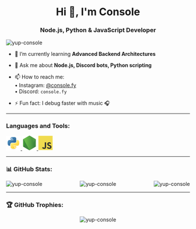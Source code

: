<h1 align="center">Hi 👋, I'm Console</h1>
<h3 align="center">Node.js, Python & JavaScript Developer</h3>

<p align="left">
  <img src="https://komarev.com/ghpvc/?username=yup-console&label=Profile%20views&color=0e75b6&style=flat" alt="yup-console" />
</p>

- 🌱 I’m currently learning **Advanced Backend Architectures**

- 💬 Ask me about **Node.js, Discord bots, Python scripting**

- 📫 How to reach me:  
  • Instagram: [@console.fy](https://instagram.com/console.fy)  
  • Discord: `console.fy`

- ⚡ Fun fact: I debug faster with music 🎧

---

<h3 align="left">Languages and Tools:</h3>
<p align="left">
  <a href="https://www.python.org" target="_blank" rel="noreferrer">
    <img src="https://raw.githubusercontent.com/devicons/devicon/master/icons/python/python-original.svg" alt="python" width="40" height="40"/>
  </a>
  <a href="https://nodejs.org" target="_blank" rel="noreferrer">
    <img src="https://raw.githubusercontent.com/devicons/devicon/master/icons/nodejs/nodejs-original.svg" alt="nodejs" width="40" height="40"/>
  </a>
  <a href="https://developer.mozilla.org/en-US/docs/Web/JavaScript" target="_blank" rel="noreferrer">
    <img src="https://raw.githubusercontent.com/devicons/devicon/master/icons/javascript/javascript-original.svg" alt="javascript" width="40" height="40"/>
  </a>
</p>

---

### 📊 GitHub Stats:

<p>
  <img align="left" src="https://github-readme-stats.vercel.app/api?username=yup-console&show_icons=true&locale=en" alt="yup-console" />
</p>

<p>
  <img align="right" src="https://github-readme-streak-stats.herokuapp.com/?user=yup-console&" alt="yup-console" />
</p>

<p align="center">
  <img src="https://github-readme-stats.vercel.app/api/top-langs?username=yup-console&show_icons=true&locale=en&layout=compact" alt="yup-console" />
</p>

---

### 🏆 GitHub Trophies:

<p align="center">
  <img src="https://github-profile-trophy.vercel.app/?username=yup-console&theme=radical&no-frame=true&no-bg=true&margin-w=4" alt="yup-console" />
</p>
